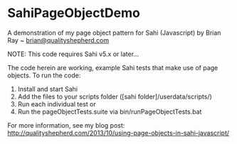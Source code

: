 SahiPageObjectDemo
==================

A demonstration of my page object pattern for Sahi (Javascript)
by Brian Ray ~ brian@qualityshepherd.com

NOTE: This code requires Sahi v5.x or later... 

The code herein are working, example Sahi tests that make use of page objects. To run the code:

1. Install and start Sahi
2. Add the files to your scripts folder ([sahi folder]/userdata/scripts/)
3. Run each individual test or
4. Run the pageObjectTests.suite via bin/runPageObjectTests.bat

For more information, see my blog post:
http://qualityshepherd.com/2013/10/using-page-objects-in-sahi-javascript/
